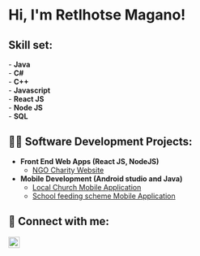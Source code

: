 <h1>Hi, I'm Retlhotse Magano! </h1>

<h2>Skill set:</h2>
- <b>Java</b>
<br/>
- <b>C#</b>
<br/>
- <b>C++</b>
<br/>
- <b>Javascript</b>
<br/>
- <b>React JS</b>
<br/>
- <b>Node JS</b>
<br/>
- <b>SQL</b>


<h2>👨‍💻 Software Development Projects:</h2>

- <b>Front End Web Apps (React JS, NodeJS)</b>
  - [NGO Charity Website](https://helpinghandsafrica.co.za) 
- <b>Mobile Development (Android studio and Java)</b>
  - [Local Church Mobile Application](https://github.com/Retlhotse/LocalChurchApp)
  - [School feeding scheme Mobile Application](https://github.com/Retlhotse/FeedingSchemeApp)
  
  




<h2> 🤳 Connect with me:</h2>


[<img align="left" alt="JoshMadakor | LinkedIn" width="22px" src="https://cdn.jsdelivr.net/npm/simple-icons@v3/icons/linkedin.svg" />][linkedin]


[twitter]: https://twitter.com/joshmadakor
[youtube]: https://www.youtube.com/c/joshmadakor
[instagram]: https://www.instagram.com/joshmadakor/
[linkedin]: https://www.linkedin.com/in/retlhotse-magano-40470426b

<!--
**joshmadakor1/joshmadakor1** is a ✨ _special_ ✨ repository because its `README.md` (this file) appears on your GitHub profile.

Here are some ideas to get you started:

- 🔭 I’m currently working on ...
- 🌱 I’m currently learning ...
- 👯 I’m looking to collaborate on ...
- 🤔 I’m looking for help with ...
- 💬 Ask me about ...
- 📫 How to reach me: ...
- 😄 Pronouns: ...
- ⚡ Fun fact: ...
-->
